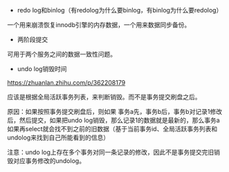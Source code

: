 - redo log和binlog（有redolog为什么要binlog，有binlog为什么要redolog）

一个用来崩溃恢复innodb引擎的内存数据，一个用来数据同步备份。

- 两阶段提交

可用于两个服务之间的数据一致性问题。

- undo log销毁时间

https://zhuanlan.zhihu.com/p/362208179

应该是根据全局活跃事务列表，来判断销毁。而不是事务提交刷盘之后。

原因：如果按照事务提交刷盘后，则如果 事务a先，事务b后，事务b对记录1修改后，然后提交，如果把undo log销毁，那么记录1的数据就是最新的，那么事务a如果再select就会找不到之前的旧数据（基于当前事务id、全局活跃事务列表和undolog来找到自己所能看到的信息）

注意：undo log上存在多个事务对同一条记录的修改，因此不是事务提交完旧销毁对应事务修改的undolog。